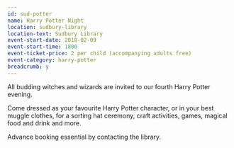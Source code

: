 ```yaml
---
id: sud-potter
name: Harry Potter Night
location: sudbury-library
location-text: Sudbury Library
event-start-date: 2018-02-09
event-start-time: 1800
event-ticket-price: 2 per child (accompanying adults free)
event-category: harry-potter
breadcrumb: y
---
```


All budding witches and wizards are invited to our fourth Harry Potter evening.

Come dressed as your favourite Harry Potter character, or in your best muggle clothes, for a sorting hat ceremony, craft activities, games, magical food and drink and more.

Advance booking essential by contacting the library.
